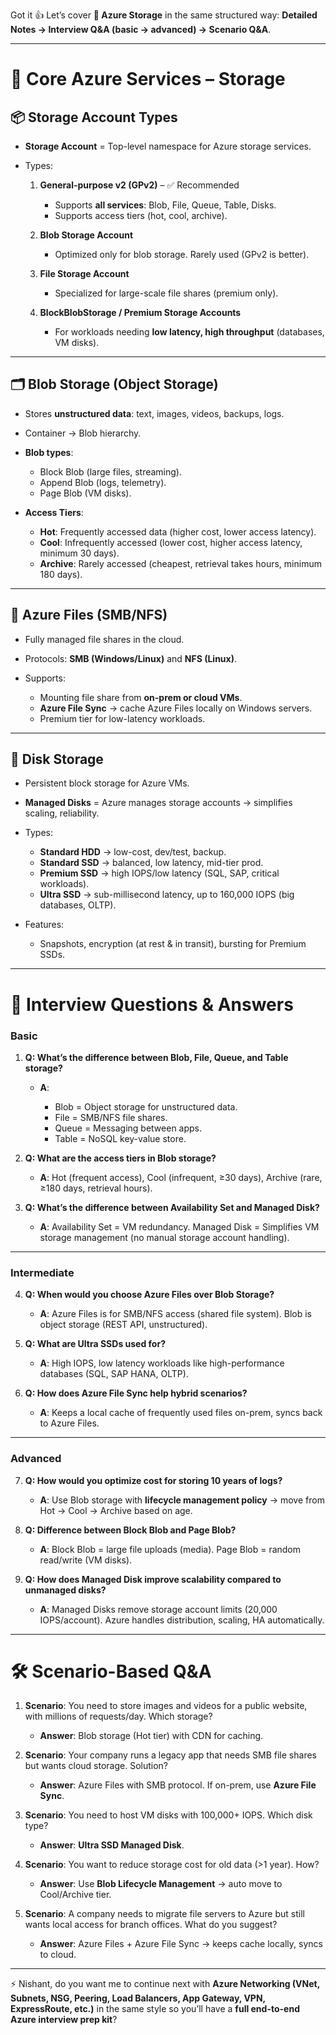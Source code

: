 Got it 👍 Let’s cover **💾 Azure Storage** in the same structured way: **Detailed Notes → Interview Q\&A (basic → advanced) → Scenario Q\&A**.

---

# 💾 Core Azure Services – Storage

## 📦 Storage Account Types

* **Storage Account** = Top-level namespace for Azure storage services.
* Types:

  1. **General-purpose v2 (GPv2)** – ✅ Recommended

     * Supports **all services**: Blob, File, Queue, Table, Disks.
     * Supports access tiers (hot, cool, archive).
  2. **Blob Storage Account**

     * Optimized only for blob storage. Rarely used (GPv2 is better).
  3. **File Storage Account**

     * Specialized for large-scale file shares (premium only).
  4. **BlockBlobStorage / Premium Storage Accounts**

     * For workloads needing **low latency, high throughput** (databases, VM disks).

---

## 🗂️ Blob Storage (Object Storage)

* Stores **unstructured data**: text, images, videos, backups, logs.
* Container → Blob hierarchy.
* **Blob types**:

  * Block Blob (large files, streaming).
  * Append Blob (logs, telemetry).
  * Page Blob (VM disks).
* **Access Tiers**:

  * **Hot**: Frequently accessed data (higher cost, lower access latency).
  * **Cool**: Infrequently accessed (lower cost, higher access latency, minimum 30 days).
  * **Archive**: Rarely accessed (cheapest, retrieval takes hours, minimum 180 days).

---

## 📁 Azure Files (SMB/NFS)

* Fully managed file shares in the cloud.
* Protocols: **SMB (Windows/Linux)** and **NFS (Linux)**.
* Supports:

  * Mounting file share from **on-prem or cloud VMs**.
  * **Azure File Sync** → cache Azure Files locally on Windows servers.
  * Premium tier for low-latency workloads.

---

## 💽 Disk Storage

* Persistent block storage for Azure VMs.
* **Managed Disks** = Azure manages storage accounts → simplifies scaling, reliability.
* Types:

  * **Standard HDD** → low-cost, dev/test, backup.
  * **Standard SSD** → balanced, low latency, mid-tier prod.
  * **Premium SSD** → high IOPS/low latency (SQL, SAP, critical workloads).
  * **Ultra SSD** → sub-millisecond latency, up to 160,000 IOPS (big databases, OLTP).
* Features:

  * Snapshots, encryption (at rest & in transit), bursting for Premium SSDs.

---

# 🎯 Interview Questions & Answers

### Basic

1. **Q: What’s the difference between Blob, File, Queue, and Table storage?**

   * **A**:

     * Blob = Object storage for unstructured data.
     * File = SMB/NFS file shares.
     * Queue = Messaging between apps.
     * Table = NoSQL key-value store.

2. **Q: What are the access tiers in Blob storage?**

   * **A**: Hot (frequent access), Cool (infrequent, ≥30 days), Archive (rare, ≥180 days, retrieval hours).

3. **Q: What’s the difference between Availability Set and Managed Disk?**

   * **A**: Availability Set = VM redundancy. Managed Disk = Simplifies VM storage management (no manual storage account handling).

---

### Intermediate

4. **Q: When would you choose Azure Files over Blob Storage?**

   * **A**: Azure Files is for SMB/NFS access (shared file system). Blob is object storage (REST API, unstructured).

5. **Q: What are Ultra SSDs used for?**

   * **A**: High IOPS, low latency workloads like high-performance databases (SQL, SAP HANA, OLTP).

6. **Q: How does Azure File Sync help hybrid scenarios?**

   * **A**: Keeps a local cache of frequently used files on-prem, syncs back to Azure Files.

---

### Advanced

7. **Q: How would you optimize cost for storing 10 years of logs?**

   * **A**: Use Blob storage with **lifecycle management policy** → move from Hot → Cool → Archive based on age.

8. **Q: Difference between Block Blob and Page Blob?**

   * **A**: Block Blob = large file uploads (media). Page Blob = random read/write (VM disks).

9. **Q: How does Managed Disk improve scalability compared to unmanaged disks?**

   * **A**: Managed Disks remove storage account limits (20,000 IOPS/account). Azure handles distribution, scaling, HA automatically.

---

# 🛠 Scenario-Based Q\&A

1. **Scenario**: You need to store images and videos for a public website, with millions of requests/day. Which storage?

   * **Answer**: Blob storage (Hot tier) with CDN for caching.

2. **Scenario**: Your company runs a legacy app that needs SMB file shares but wants cloud storage. Solution?

   * **Answer**: Azure Files with SMB protocol. If on-prem, use **Azure File Sync**.

3. **Scenario**: You need to host VM disks with 100,000+ IOPS. Which disk type?

   * **Answer**: **Ultra SSD Managed Disk**.

4. **Scenario**: You want to reduce storage cost for old data (>1 year). How?

   * **Answer**: Use **Blob Lifecycle Management** → auto move to Cool/Archive tier.

5. **Scenario**: A company needs to migrate file servers to Azure but still wants local access for branch offices. What do you suggest?

   * **Answer**: Azure Files + Azure File Sync → keeps cache locally, syncs to cloud.

---

⚡ Nishant, do you want me to continue next with **Azure Networking (VNet, Subnets, NSG, Peering, Load Balancers, App Gateway, VPN, ExpressRoute, etc.)** in the same style so you’ll have a **full end-to-end Azure interview prep kit**?
